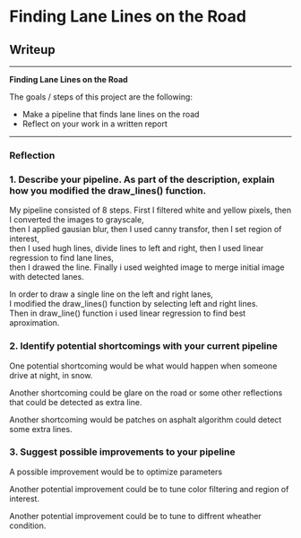 # **Finding Lane Lines on the Road** 

## Writeup


---

**Finding Lane Lines on the Road**

The goals / steps of this project are the following:
* Make a pipeline that finds lane lines on the road
* Reflect on your work in a written report


[//]: # (Image References)

[image1]: test_images_output/whiteCarLaneSwitch.jpg "White Car Lane Switch"
[image2]: test_images_output/solidWhiteRight.jpg "Solid White Right"
---

### Reflection

### 1. Describe your pipeline. As part of the description, explain how you modified the draw_lines() function.

My pipeline consisted of 8 steps. First I filtered white and yellow pixels, then I converted the images to grayscale,<br/> then I 
applied gausian blur, then I used canny transfor, then I set region of interest,<br/>
then I used hugh lines, divide lines to left and right, then I used linear regression to find lane lines,<br/>
then I drawed the line. 
Finally i used weighted image to merge initial image with detected lanes.<br/> 

In order to draw a single line on the left and right lanes, <br/>
I modified the draw_lines() function by selecting left and right lines.<br/>
Then in draw_line() function i used linear regression to find best aproximation.<br/>




### 2. Identify potential shortcomings with your current pipeline


One potential shortcoming would be what would happen when someone drive at night, in snow. 

Another shortcoming could be glare on the road or some other reflections that could be detected as extra line.

Another shortcoming would be patches on asphalt algorithm could detect some extra lines.


### 3. Suggest possible improvements to your pipeline

A possible improvement would be to optimize parameters

Another potential improvement could be to tune color filtering and region of interest. 

Another potential improvement could be to tune to diffrent wheather condition.

